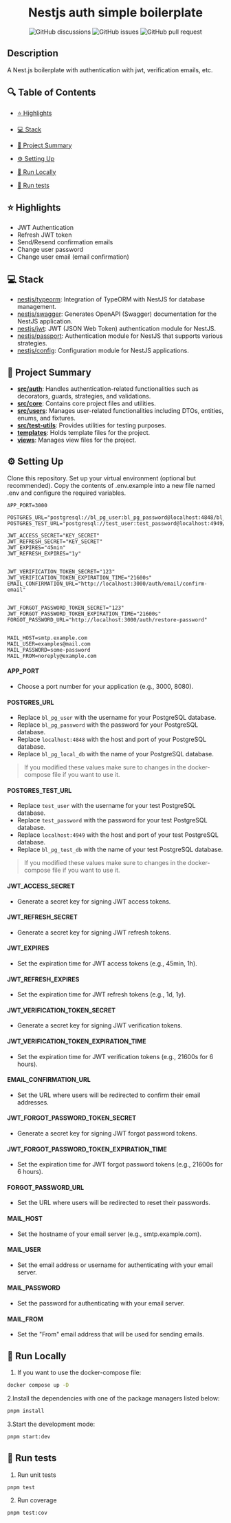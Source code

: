 


<h1 align="center">
    Nestjs auth simple boilerplate
</h1>



<p align="center">
<img src="https://img.shields.io/github/discussions/velascoandres/nestjs-auth-simple-boilerplate" alt="GitHub discussions" />
<img src="https://img.shields.io/github/issues/velascoandres/nestjs-auth-simple-boilerplate" alt="GitHub issues" />
<img src="https://img.shields.io/github/issues-pr/velascoandres/nestjs-auth-simple-boilerplate" alt="GitHub pull request" />
</p>

## Description
A Nest.js boilerplate with authentication with jwt, verification emails, etc.



## 🔍 Table of Contents

* [⭐️ Highlights](#highlights)

* [💻 Stack](#stack)

* [📝 Project Summary](#project-summary)

* [⚙️ Setting Up](#setting-up)

* [🚀 Run Locally](#run-locally)

* [🧪 Run tests](#run-tests)


## ⭐️ Highlights
* JWT Authentication
* Refresh JWT token 
* Send/Resend confirmation emails
* Change user password
* Change user email (email confirmation)

## 💻 Stack

- [nestjs/typeorm](https://github.com/nestjs/typeorm): Integration of TypeORM with NestJS for database management.
- [nestjs/swagger](https://github.com/nestjs/swagger): Generates OpenAPI (Swagger) documentation for the NestJS application.
- [nestjs/jwt](https://github.com/nestjs/jwt): JWT (JSON Web Token) authentication module for NestJS.
- [nestjs/passport](https://github.com/nestjs/passport): Authentication module for NestJS that supports various strategies.
- [nestjs/config](https://github.com/nestjs/config): Configuration module for NestJS applications.



## 📝 Project Summary

- [**src/auth**](src/auth): Handles authentication-related functionalities such as decorators, guards, strategies, and validations.
- [**src/core**](src/core): Contains core project files and utilities.
- [**src/users**](src/users): Manages user-related functionalities including DTOs, entities, enums, and fixtures.
- [**src/test-utils**](src/test-utils): Provides utilities for testing purposes.
- [**templates**](templates): Holds template files for the project.
- [**views**](views): Manages view files for the project.

## ⚙️ Setting Up

Clone this repository. Set up your virtual environment (optional but recommended). Copy the contents of .env.example into a new file named .env and configure the required variables.

```text
APP_PORT=3000

POSTGRES_URL="postgresql://bl_pg_user:bl_pg_password@localhost:4848/bl_pg_local_db"
POSTGRES_TEST_URL="postgresql://test_user:test_password@localhost:4949/bl_pg_test_db"

JWT_ACCESS_SECRET="KEY_SECRET"
JWT_REFRESH_SECRET="KEY_SECRET"
JWT_EXPIRES="45min"
JWT_REFRESH_EXPIRES="1y"


JWT_VERIFICATION_TOKEN_SECRET="123"
JWT_VERIFICATION_TOKEN_EXPIRATION_TIME="21600s"
EMAIL_CONFIRMATION_URL="http://localhost:3000/auth/email/confirm-email"


JWT_FORGOT_PASSWORD_TOKEN_SECRET="123"
JWT_FORGOT_PASSWORD_TOKEN_EXPIRATION_TIME="21600s"
FORGOT_PASSWORD_URL="http://localhost:3000/auth/restore-password"


MAIL_HOST=smtp.example.com
MAIL_USER=examples@mail.com
MAIL_PASSWORD=some-password
MAIL_FROM=noreply@example.com
```

#### APP_PORT
- Choose a port number for your application (e.g., 3000, 8080).

#### POSTGRES_URL
- Replace `bl_pg_user` with the username for your PostgreSQL database.
- Replace `bl_pg_password` with the password for your PostgreSQL database.
- Replace `localhost:4848` with the host and port of your PostgreSQL database.
- Replace `bl_pg_local_db` with the name of your PostgreSQL database.
> If you modified these values make sure to changes in the docker-compose file if you want to use it.

#### POSTGRES_TEST_URL
- Replace `test_user` with the username for your test PostgreSQL database.
- Replace `test_password` with the password for your test PostgreSQL database.
- Replace `localhost:4949` with the host and port of your test PostgreSQL database.
- Replace `bl_pg_test_db` with the name of your test PostgreSQL database.

> If you modified these values make sure to changes in the docker-compose file if you want to use it.

#### JWT_ACCESS_SECRET
- Generate a secret key for signing JWT access tokens.

#### JWT_REFRESH_SECRET
- Generate a secret key for signing JWT refresh tokens.

#### JWT_EXPIRES
- Set the expiration time for JWT access tokens (e.g., 45min, 1h).

#### JWT_REFRESH_EXPIRES
- Set the expiration time for JWT refresh tokens (e.g., 1d, 1y).

#### JWT_VERIFICATION_TOKEN_SECRET
- Generate a secret key for signing JWT verification tokens.

#### JWT_VERIFICATION_TOKEN_EXPIRATION_TIME
- Set the expiration time for JWT verification tokens (e.g., 21600s for 6 hours).

#### EMAIL_CONFIRMATION_URL
- Set the URL where users will be redirected to confirm their email addresses.

#### JWT_FORGOT_PASSWORD_TOKEN_SECRET
- Generate a secret key for signing JWT forgot password tokens.

#### JWT_FORGOT_PASSWORD_TOKEN_EXPIRATION_TIME
- Set the expiration time for JWT forgot password tokens (e.g., 21600s for 6 hours).

#### FORGOT_PASSWORD_URL
- Set the URL where users will be redirected to reset their passwords.

#### MAIL_HOST
- Set the hostname of your email server (e.g., smtp.example.com).

#### MAIL_USER
- Set the email address or username for authenticating with your email server.

#### MAIL_PASSWORD
- Set the password for authenticating with your email server.

#### MAIL_FROM
- Set the "From" email address that will be used for sending emails.


## 🚀 Run Locally
1. If you want to use the docker-compose file:
```sh
docker compose up -D
```
2.Install the dependencies with one of the package managers listed below:
```bash
pnpm install
```
3.Start the development mode:
```bash
pnpm start:dev
```

## 🧪 Run tests
1. Run unit tests
```sh
pnpm test
```
2. Run coverage
```sh
pnpm test:cov
```


